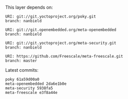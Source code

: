 This layer depends on:

    URI: git://git.yoctoproject.org/poky.git
    branch: nanbield

    URI: git://git.openembedded.org/meta-openembedded
    branch: nanbield

    URI: git://git.yoctoproject.org/meta-security.git
    branch: nanbield

    URI: https://github.com/Freescale/meta-freescale.git
    branch: master

Latest commits:

    poky 61a59d00a0
    meta-openembedded 2da6e1b0e
    meta-security 5938fa5
    meta-freescale e3f8a44e 
